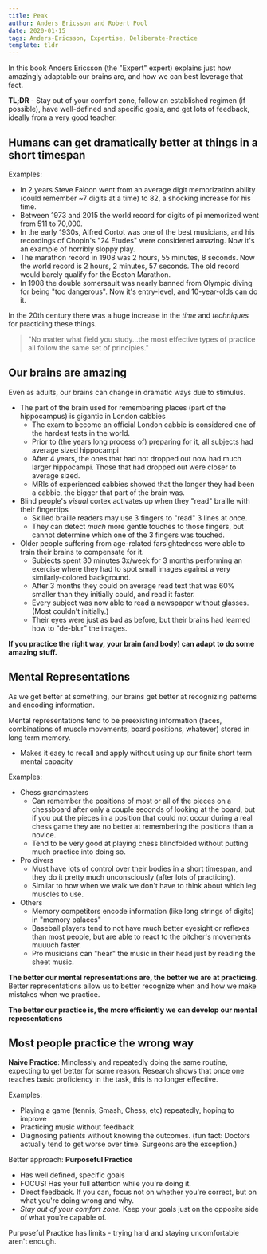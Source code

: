 ```yaml
---
title: Peak
author: Anders Ericsson and Robert Pool
date: 2020-01-15
tags: Anders-Ericsson, Expertise, Deliberate-Practice
template: tldr
---
```


In this book Anders Ericsson (the "Expert" expert) explains just how amazingly
adaptable our brains are, and how we can best leverage that fact.

**TL;DR** - Stay out of your comfort zone, follow an established regimen (if
possible), have well-defined and specific goals, and get lots of feedback,
ideally from a very good teacher.

## Humans can get dramatically better at things in a short timespan
Examples:
 * In 2 years Steve Faloon went from an average digit memorization ability (could
    remember ~7 digits at a time) to 82, a shocking increase for his time.
 * Between 1973 and 2015 the world record for digits of pi memorized went from
    511 to 70,000.
 * In the early 1930s, Alfred Cortot was one of the best musicians, and his
    recordings of Chopin's "24 Etudes" were considered amazing. Now it's an
    example of horribly sloppy play.
 * The marathon record in 1908 was 2 hours, 55 minutes, 8 seconds. Now the
    world record is 2 hours, 2 minutes, 57 seconds. The old record would barely
    qualify for the Boston Marathon.
 * In 1908 the double somersault was nearly banned from Olympic diving for being
    "too dangerous". Now it's entry-level, and 10-year-olds can do it.

In the 20th century there was a huge increase in the _time_ and _techniques_ for
practicing these things.

> "No matter what field you study...the most effective types of practice all
> follow the same set of principles."

## Our brains are amazing
Even as adults, our brains can change in dramatic ways due to stimulus.

 * The part of the brain used for remembering places (part of the hippocampus) is gigantic in London cabbies
    * The exam to become an official London cabbie is considered one of the hardest
       tests in the world.
    * Prior to (the years long process of) preparing for it, all subjects had
       average sized hippocampi
    * After 4 years, the ones that had not dropped out now had much larger hippocampi.
       Those that had dropped out were closer to average sized.
    * MRIs of experienced cabbies showed that the longer they had been a cabbie,
       the bigger that part of the brain was.
 * Blind people's _visual_ cortex activates up when they "read" braille with
    their fingertips
    * Skilled braille readers may use 3 fingers to "read" 3 lines at once.
    * They can detect _much_ more gentle touches to those fingers, but cannot
       determine which one of the 3 fingers was touched.
 * Older people suffering from age-related farsightedness were able to train their
    brains to compensate for it.
    * Subjects spent 30 minutes 3x/week for 3 months performing an exercise
       where they had to spot small images against a very similarly-colored
       background.
    * After 3 months they could on average read text that was 60% smaller than
       they initially could, and read it faster. 
    * Every subject was now able to read a newspaper without glasses. (Most
       couldn't initially.)
    * Their eyes were just as bad as before, but their brains had learned how
       to "de-blur" the images.

**If you practice the right way, your brain (and body) can adapt to do some
amazing stuff.**

## Mental Representations

As we get better at something, our brains get better at recognizing patterns
and encoding information.

Mental representations tend to be preexisting information (faces, combinations
of muscle movements, board positions, whatever) stored in long term memory.
  * Makes it easy to recall and apply without using up our finite short term
     mental capacity

Examples:
 * Chess grandmasters
    * Can remember the positions of most or all of the pieces on a chessboard
       after only a couple seconds of looking at the board, but if you put the
       pieces in a position that could not occur during a real chess game they
       are no better at remembering the positions than a novice.
    * Tend to be very good at playing chess blindfolded without putting much
       practice into doing so.
 * Pro divers
    * Must have lots of control over their bodies in a short timespan, and they
       do it pretty much unconsciously (after lots of practicing).
    * Similar to how when we walk we don't have to think about which leg
       muscles to use.
 * Others
    * Memory competitors encode information (like long strings of digits) in
       "memory palaces"
    * Baseball players tend to not have much better eyesight or reflexes than
       most people, but are able to react to the pitcher's movements muuuch faster.
    * Pro musicians can "hear" the music in their head just by reading the
       sheet music.

**The better our mental representations are, the better we are at practicing**.
Better representations allow us to better recognize when and how we make
mistakes when we practice.

**The better our practice is, the more efficiently we can develop our mental
representations**


## Most people practice the wrong way

**Naive Practice**: Mindlessly and repeatedly doing the same
routine, expecting to get better for some reason. Research shows that once one
reaches basic proficiency in the task, this is no longer effective.

Examples:
 * Playing a game (tennis, Smash, Chess, etc) repeatedly, hoping to improve
 * Practicing music without feedback
 * Diagnosing patients without knowing the outcomes. (fun fact: Doctors actually
    tend to get worse over time. Surgeons are the exception.)

Better approach: **Purposeful Practice**
 * Has well defined, specific goals
 * FOCUS! Has your full attention while you're doing it.
 * Direct feedback. If you can, focus not on whether you're correct, but on
    what you're doing wrong and why.
 * _Stay out of your comfort zone._ Keep your goals just on the opposite side of
    what you're capable of.

Purposeful Practice has limits - trying hard and staying uncomfortable aren't
enough.

